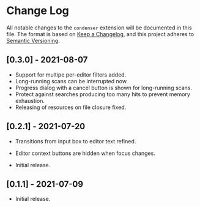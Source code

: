 # Change Log

All notable changes to the `condenser` extension will be documented in this file. The format is based on [Keep a Changelog](https://keepachangelog.com/en/1.0.0/),
and this project adheres to [Semantic Versioning](https://semver.org/spec/v2.0.0.html).

## [0.3.0] - 2021-08-07

- Support for multipe per-editor filters added.
- Long-running scans can be interrupted now.
- Progress dialog with a cancel button is shown for long-running scans.
- Protect against searches producing too many hits to prevent memory exhaustion.
- Releasing of resources on file closure fixed.

## [0.2.1] - 2021-07-20

- Transitions from input box to editor text refined.
- Editor context buttons are hidden when focus changes.

- Initial release.

## [0.1.1] - 2021-07-09

- Initial release.
